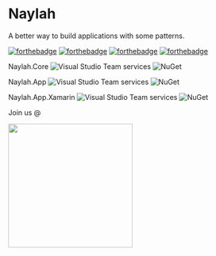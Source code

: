 # Naylah

A better way to build applications with some patterns.

[![forthebadge](http://forthebadge.com/images/badges/built-with-love.svg)](http://forthebadge.com)
[![forthebadge](http://forthebadge.com/images/badges/contains-cat-gifs.svg)](http://forthebadge.com)
[![forthebadge](http://forthebadge.com/images/badges/designed-in-ms-paint.svg)](http://forthebadge.com)
[![forthebadge](http://forthebadge.com/images/badges/fuck-it-ship-it.svg)](http://forthebadge.com)


Naylah.Core ![Visual Studio Team services](https://img.shields.io/vso/build/elysiumlabs/Naylah/4.svg?style=for-the-badge) ![NuGet](https://img.shields.io/nuget/dt/Naylah.Core.svg?style=for-the-badge)

Naylah.App ![Visual Studio Team services](https://img.shields.io/vso/build/elysiumlabs/Naylah/4.svg?style=for-the-badge) ![NuGet](https://img.shields.io/nuget/dt/Naylah.App.svg?style=for-the-badge)

Naylah.App.Xamarin ![Visual Studio Team services](https://img.shields.io/vso/build/elysiumlabs/Naylah/4.svg?style=for-the-badge) ![NuGet](https://img.shields.io/nuget/dt/Naylah.App.Xamarin.svg?style=for-the-badge)


Join us @ 

<a href="https://discord.gg/6qFrxRQ">
<img src="https://discordapp.com/assets/fc0b01fe10a0b8c602fb0106d8189d9b.png" width="250">
</a>
